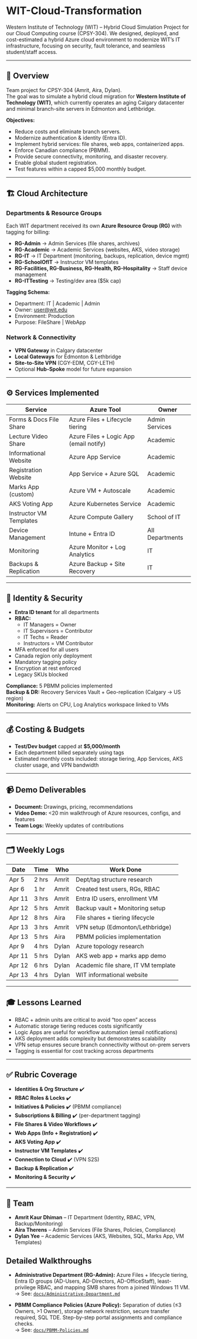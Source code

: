 # WIT-Cloud-Transformation

Western Institute of Technology (WIT) – Hybrid Cloud Simulation Project for our Cloud Computing course (CPSY-304). We designed, deployed, and cost-estimated a hybrid Azure cloud environment to modernize WIT’s IT infrastructure, focusing on security, fault tolerance, and seamless student/staff access.

---

## 📖 Overview

Team project for CPSY-304 (Amrit, Aira, Dylan).  
The goal was to simulate a hybrid cloud migration for **Western Institute of Technology (WIT)**, which currently operates an aging Calgary datacenter and minimal branch-site servers in Edmonton and Lethbridge.

**Objectives:**
- Reduce costs and eliminate branch servers.
- Modernize authentication & identity (Entra ID).
- Implement hybrid services: file shares, web apps, containerized apps.
- Enforce Canadian compliance (PBMM).
- Provide secure connectivity, monitoring, and disaster recovery.
- Enable global student registration.
- Test features within a capped $5,000 monthly budget.

---

## 🏗️ Cloud Architecture

### Departments & Resource Groups
Each WIT department received its own **Azure Resource Group (RG)** with tagging for billing:

- **RG-Admin** → Admin Services (file shares, archives)  
- **RG-Academic** → Academic Services (websites, AKS, video storage)  
- **RG-IT** → IT Department (monitoring, backups, replication, device mgmt)  
- **RG-SchoolOfIT** → Instructor VM templates  
- **RG-Facilities, RG-Business, RG-Health, RG-Hospitality** → Staff device management  
- **RG-ITTesting** → Testing/dev area ($5k cap)  

**Tagging Schema:**
- Department: IT | Academic | Admin  
- Owner: user@wit.edu  
- Environment: Production  
- Purpose: FileShare | WebApp  

### Network & Connectivity
- **VPN Gateway** in Calgary datacenter  
- **Local Gateways** for Edmonton & Lethbridge  
- **Site-to-Site VPN** (CGY-EDM, CGY-LETH)  
- Optional **Hub-Spoke** model for future expansion  

---

## ⚙️ Services Implemented

| Service | Azure Tool | Owner |
|---------|------------|-------|
| Forms & Docs File Share | Azure Files + Lifecycle tiering | Admin Services |
| Lecture Video Share | Azure Files + Logic App (email notify) | Academic |
| Informational Website | Azure App Service | Academic |
| Registration Website | App Service + Azure SQL | Academic |
| Marks App (custom) | Azure VM + Autoscale | Academic |
| AKS Voting App | Azure Kubernetes Service | Academic |
| Instructor VM Templates | Azure Compute Gallery | School of IT |
| Device Management | Intune + Entra ID | All Departments |
| Monitoring | Azure Monitor + Log Analytics | IT |
| Backups & Replication | Azure Backup + Site Recovery | IT |

---

## 🔐 Identity & Security

- **Entra ID tenant** for all departments
- **RBAC:**
  - IT Managers = Owner  
  - IT Supervisors = Contributor  
  - IT Techs = Reader  
  - Instructors = VM Contributor  
- MFA enforced for all users  
- Canada region only deployment  
- Mandatory tagging policy  
- Encryption at rest enforced  
- Legacy SKUs blocked  

**Compliance:** 5 PBMM policies implemented  
**Backup & DR:** Recovery Services Vault + Geo-replication (Calgary → US region)  
**Monitoring:** Alerts on CPU, Log Analytics workspace linked to VMs  

---

## 💰 Costing & Budgets

- **Test/Dev budget** capped at **$5,000/month**  
- Each department billed separately using tags  
- Estimated monthly costs included: storage tiering, App Services, AKS cluster usage, and VPN bandwidth  

---

## 📹 Demo Deliverables

- **Document:** Drawings, pricing, recommendations  
- **Video Demo:** <20 min walkthrough of Azure resources, configs, and features  
- **Team Logs:** Weekly updates of contributions  

---

## 🗂️ Weekly Logs

| Date | Time | Who | Work Done |
|------|------|-----|-----------|
| Apr 5 | 2 hrs | Amrit | Dept/tag structure research |
| Apr 6 | 1 hr | Amrit | Created test users, RGs, RBAC |
| Apr 11 | 3 hrs | Amrit | Entra ID users, enrollment VM |
| Apr 12 | 5 hrs | Amrit | Backup vault + Monitoring setup |
| Apr 12 | 8 hrs | Aira | File shares + tiering lifecycle |
| Apr 13 | 3 hrs | Amrit | VPN setup (Edmonton/Lethbridge) |
| Apr 13 | 5 hrs | Aira | PBMM policies implementation |
| Apr 9 | 4 hrs | Dylan | Azure topology research |
| Apr 11 | 5 hrs | Dylan | AKS web app + marks app demo |
| Apr 12 | 6 hrs | Dylan | Academic file share, IT VM template |
| Apr 13 | 4 hrs | Dylan | WIT informational website |

---

## 🎓 Lessons Learned

- RBAC + admin units are critical to avoid “too open” access  
- Automatic storage tiering reduces costs significantly  
- Logic Apps are useful for workflow automation (email notifications)  
- AKS deployment adds complexity but demonstrates scalability  
- VPN setup ensures secure branch connectivity without on-prem servers  
- Tagging is essential for cost tracking across departments  

---

## ✅ Rubric Coverage

- **Identities & Org Structure** ✔️  
- **RBAC Roles & Locks** ✔️  
- **Initiatives & Policies** ✔️ (PBMM compliance)  
- **Subscriptions & Billing** ✔️ (per-department tagging)  
- **File Shares & Video Workflows** ✔️  
- **Web Apps (Info + Registration)** ✔️  
- **AKS Voting App** ✔️  
- **Instructor VM Templates** ✔️  
- **Connection to Cloud** ✔️ (VPN S2S)  
- **Backup & Replication** ✔️  
- **Monitoring & Security** ✔️  

---

## 👥 Team

- **Amrit Kaur Dhiman** – IT Department (Identity, RBAC, VPN, Backup/Monitoring)  
- **Aira Therens** – Admin Services (File Shares, Policies, Compliance)  
- **Dylan Yee** – Academic Services (AKS, Websites, SQL, Marks App, VM Templates)

## Detailed Walkthroughs

- **Administrative Department (RG-Admin):** Azure Files + lifecycle tiering, Entra ID groups (AD-Users, AD-Directors, AD-OfficeStaff), least-privilege RBAC, and mapping SMB shares from a joined Windows 11 VM.  
  → See: [`docs/Administrative-Department.md`](docs/Administrative-Department.md)

- **PBMM Compliance Policies (Azure Policy):** Separation of duties (≤3 Owners, >1 Owner), storage network restriction, secure transfer required, SQL TDE. Step-by-step portal assignments and compliance checks.  
  → See: [`docs/PBMM-Policies.md`](docs/PBMM-Policies.md)

